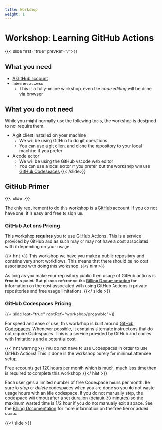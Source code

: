 ```yaml
---
title: Workshop
weight: 1
---
```


# Workshop: Learning GitHub Actions

{{< slide first="true" prevRef="/">}}

## What you need

* [A GitHub account](https://github.com/signup)
* Internet access
  * This is a fully-online workshop, even the *code editing* will be done via browser

## What you do **not** need

While you might normally use the following tools, the workshop is designed to not require them.

* A git client installed on your machine
  * We will be using GitHub to do git operations
  * You can use a git client and clone the repository to your local machine if you prefer
* A code editor
  * We will be using the GitHub vscode web editor
  * You can use a local editor if you prefer, but the workshop will use [GitHub Codespaces](https://github.com/features/codespaces)
{{< /slide>}}

## GitHub Primer
{{< slide >}}

The only requirement to do this workshop is a [GitHub](https://github.com) account. If you do not have one, it is easy and free to [sign up](https://github.com/signup).

### GitHub Actions Pricing

This workshop **requires** you to use GitHub Actions. This is a service provided by GitHub and as such may or may not have
a cost associated with it depending on your usage.

{{< hint >}}
This workshop we have you make a public repository and contains very short workflows.
This means that there should be no cost associated with doing this workshop.
{{</ hint >}}

As long as you make your repository public then usage of GitHub actions is **free** to a point. But
please reference the [Billing Documentation](https://docs.github.com/en/billing/managing-billing-for-github-actions/about-billing-for-github-actions)
for information on the cost associated with using GitHub Actions in private repositories and free usage limitations.
{{</ slide >}}

### GitHub Codespaces Pricing
{{< slide last="true" nextRef="workshop/preamble">}}

For speed and ease of use, this workshop is built around [GitHub Codespaces](https://github.com/features/codespaces). Whenever possible, it contains alternate instructions that do not require Codespaces. This is a service
provided by GitHub and comes with limitations and a potential cost

{{< hint warning>}}
You do not have to use Codespaces in order to use GitHub Actions! This is done in the workshop purely for minimal attendee setup.

Free accounts get 120 hours per month which is much, much less time then is required to complete this workshop.
{{</ hint >}}

Each user gets a limited number of free Codespace hours per month. Be sure to *stop* or *delete* codespaces when you are done so you do not waste usage hours
with an idle codespace. If you do not manually stop, the codespace will timout after a set duration (default 30 minutes) so the maximum wasted time is 1/2 hour if you do not
manually exit a space. See the [Billing Documentation](https://docs.github.com/en/billing/managing-billing-for-github-codespaces/about-billing-for-github-codespaces) for more information
on the free tier or added costs.

{{</ slide >}}

